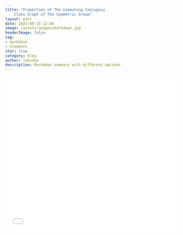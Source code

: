 ```yaml
---
title: "Properties of The Commuting Conjugacy
    Class Graph of The Symmetric Group"
layout: post
date: 2023-08-15 22:44
image: /assets/images/markdown.jpg
headerImage: false
tag:
- markdown
- elements
star: true
category: blog
author: johndoe
description: Markdown summary with different options
---
```



<embed src="/essays/ccc.pdf" width="560" height="500" 
 type="application/pdf">
